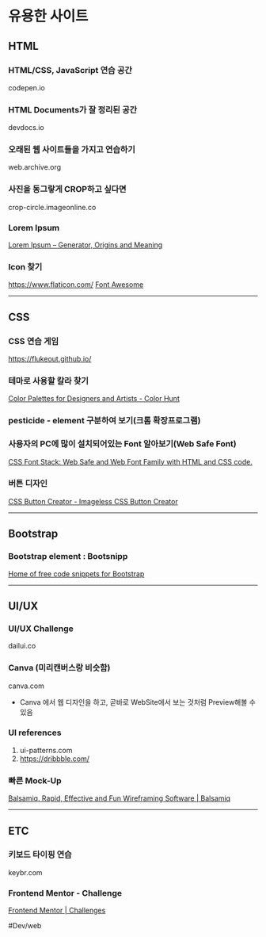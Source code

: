 # 유용한 사이트
## HTML
### HTML/CSS, JavaScript 연습 공간
codepen.io

### HTML Documents가 잘 정리된 공간
devdocs.io

### 오래된 웹 사이트들을 가지고 연습하기
web.archive.org

### 사진을 동그랗게 CROP하고 싶다면
crop-circle.imageonline.co

### Lorem Ipsum
[Lorem Ipsum – Generator, Origins and Meaning](https://loremipsum.io/)

### Icon 찾기
https://www.flaticon.com/
[Font Awesome](https://fontawesome.com/)
- - - -

## CSS
### CSS 연습 게임
https://flukeout.github.io/

### 테마로 사용할 칼라 찾기
[Color Palettes for Designers and Artists - Color Hunt](https://colorhunt.co/)

### pesticide - element 구분하여 보기(크롬 확장프로그램)

### 사용자의 PC에 많이 설치되어있는 Font 알아보기(Web Safe Font)
[CSS Font Stack: Web Safe and Web Font Family with HTML and CSS code.](https://www.cssfontstack.com/)

### 버튼 디자인
[CSS Button Creator - Imageless CSS Button Creator](https://cssbuttoncreator.com/)

- - - -

## Bootstrap
### Bootstrap element : Bootsnipp
[Home of free code snippets for Bootstrap](https://bootsnipp.com/)

- - - -
## UI/UX
### UI/UX Challenge
dailui.co

### Canva (미리캔버스랑 비슷함)
canva.com
- Canva 에서 웹 디자인을 하고, 곧바로 WebSite에서 보는 것처럼 Preview해볼 수 있음

### UI references
1. ui-patterns.com
2. https://dribbble.com/

### 빠른 Mock-Up
[Balsamiq. Rapid, Effective and Fun Wireframing Software | Balsamiq](https://balsamiq.com/)
- - - -

## ETC
### 키보드 타이핑 연습 
keybr.com

### Frontend Mentor - Challenge
[Frontend Mentor | Challenges](https://www.frontendmentor.io/challenges)


#Dev/web